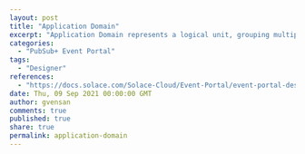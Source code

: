 ```yaml
---
layout: post
title: "Application Domain"
excerpt: "Application Domain represents a logical unit, grouping multiple applications  representing different line of business, development teams or microservice applications and work together sharing resources and capabilities to solve a business problem."
categories:
  - "PubSub+ Event Portal"
tags:
  - "Designer"
references:
  - "https://docs.solace.com/Solace-Cloud/Event-Portal/event-portal-designer.htm#Creating"
date: Thu, 09 Sep 2021 00:00:00 GMT
author: gvensan
comments: true
published: true
share: true
permalink: application-domain
---
```

